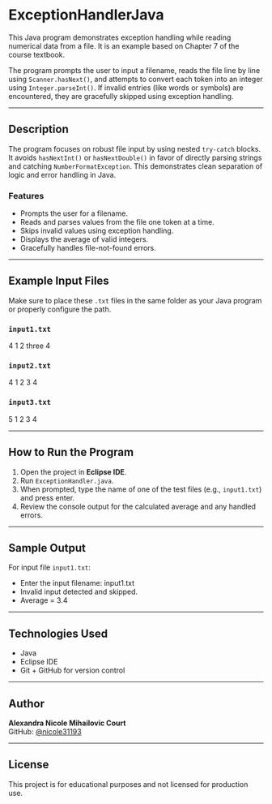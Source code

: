 # ExceptionHandlerJava

This Java program demonstrates exception handling while reading numerical data from a file. It is an example based on Chapter 7 of the course textbook.

The program prompts the user to input a filename, reads the file line by line using `Scanner.hasNext()`, and attempts to convert each token into an integer using `Integer.parseInt()`. If invalid entries (like words or symbols) are encountered, they are gracefully skipped using exception handling.

---

## Description

The program focuses on robust file input by using nested `try-catch` blocks. It avoids `hasNextInt()` or `hasNextDouble()` in favor of directly parsing strings and catching `NumberFormatException`. This demonstrates clean separation of logic and error handling in Java.

### Features

- Prompts the user for a filename.
- Reads and parses values from the file one token at a time.
- Skips invalid values using exception handling.
- Displays the average of valid integers.
- Gracefully handles file-not-found errors.

---

## Example Input Files

Make sure to place these `.txt` files in the same folder as your Java program or properly configure the path.

### `input1.txt`



4
1
2
three
4


### `input2.txt`

4
1
2
3
4


### `input3.txt`

5
1
2
3
4


---

## How to Run the Program

1. Open the project in **Eclipse IDE**.
2. Run `ExceptionHandler.java`.
3. When prompted, type the name of one of the test files (e.g., `input1.txt`) and press enter.
4. Review the console output for the calculated average and any handled errors.

---

## Sample Output

For input file `input1.txt`:

- Enter the input filename: input1.txt
- Invalid input detected and skipped.
- Average = 3.4


---

## Technologies Used

- Java
- Eclipse IDE
- Git + GitHub for version control

---

## Author

**Alexandra Nicole Mihailovic Court**  
GitHub: [@nicole31193](https://github.com/nicole31193)

---

## License

This project is for educational purposes and not licensed for production use.


